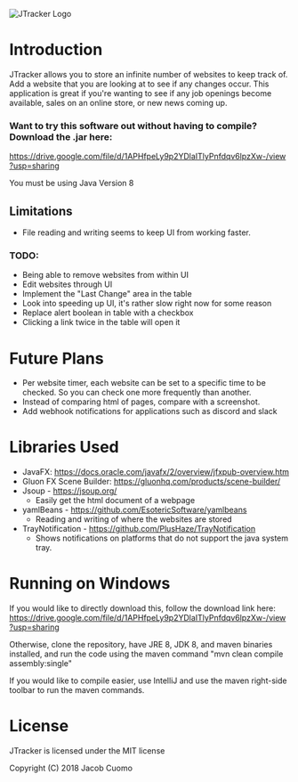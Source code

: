 ![JTracker Logo](https://i.imgur.com/OJMd35U.png?1)

# Introduction
JTracker allows you to store an infinite number of websites to keep track of. Add a website that you are looking at to see if any changes occur. This application is great if you're wanting to see if any job openings become available, sales on an online store, or new news coming up.

### Want to try this software out without having to compile? Download the .jar here:
https://drive.google.com/file/d/1APHfpeLy9p2YDlaITlyPnfdqv6lpzXw-/view?usp=sharing

You must be using Java Version 8

## Limitations
- File reading and writing seems to keep UI from working faster.

### TODO:
- Being able to remove websites from within UI
- Edit websites through UI
- Implement the "Last Change" area in the table
- Look into speeding up UI, it's rather slow right now for some reason
- Replace alert boolean in table with a checkbox
- Clicking a link twice in the table will open it

# Future Plans
- Per website timer, each website can be set to a specific time to be checked. So you can check one more frequently than another.
- Instead of comparing html of pages, compare with a screenshot.
- Add webhook notifications for applications such as discord and slack

# Libraries Used
- JavaFX: https://docs.oracle.com/javafx/2/overview/jfxpub-overview.htm
- Gluon FX Scene Builder: https://gluonhq.com/products/scene-builder/
- Jsoup - https://jsoup.org/ 
    - Easily get the html document of a webpage
- yamlBeans - https://github.com/EsotericSoftware/yamlbeans 
    - Reading and writing of where the websites are stored
- TrayNotification - https://github.com/PlusHaze/TrayNotification
    - Shows notifications on platforms that do not support the java system tray.

# Running on Windows
If you would like to directly download this, follow the download link here: https://drive.google.com/file/d/1APHfpeLy9p2YDlaITlyPnfdqv6lpzXw-/view?usp=sharing 


Otherwise, clone the repository, have JRE 8, JDK 8, and maven binaries installed, and run the code using the maven command "mvn clean compile assembly:single"

If you would like to compile easier, use IntelliJ and use the maven right-side toolbar to run the maven commands.

# License
JTracker is licensed under the MIT license

Copyright (C) 2018 Jacob Cuomo



